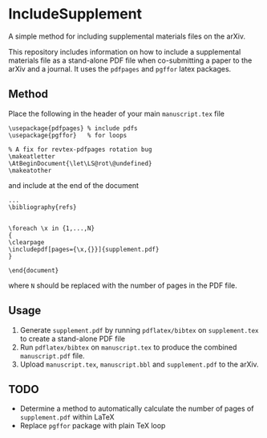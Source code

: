 # IncludeSupplement

A simple method for including supplemental materials files on the arXiv.

This repository includes information on how to include a supplemental materials file as a stand-alone PDF file when co-submitting a paper to the arXiv and a journal.  It uses the `pdfpages` and `pgffor` latex packages.  

## Method

Place the following in the header of your main `manuscript.tex` file

    \usepackage{pdfpages} % include pdfs
    \usepackage{pgffor}   % for loops

    % A fix for revtex-pdfpages rotation bug 
    \makeatletter
    \AtBeginDocument{\let\LS@rot\@undefined}
    \makeatother

and include at the end of the document

    ...
    \bibliography{refs}


    \foreach \x in {1,...,N}
    {
    \clearpage
    \includepdf[pages={\x,{}}]{supplement.pdf}
    }

    \end{document}

where `N` should be replaced with the number of pages in the PDF file.

## Usage 
1. Generate `supplement.pdf` by running `pdflatex/bibtex` on `supplement.tex` to create a stand-alone PDF file
2. Run `pdflatex/bibtex` on `manuscript.tex` to produce the combined `manuscript.pdf` file.
3. Upload `manuscript.tex`, `manuscript.bbl` and `supplement.pdf` to the arXiv.

## TODO
- Determine a method to automatically calculate the number of pages of `supplement.pdf` within LaTeX
- Replace `pgffor` package with plain TeX loop
